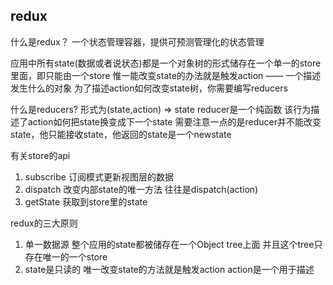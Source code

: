 ## redux
什么是redux？
一个状态管理容器，提供可预测管理化的状态管理

应用中所有state(数据或者说状态)都是一个对象树的形式储存在一个单一的store里面，即只能由一个store
惟一能改变state的办法就是触发action —— 一个描述发生什么的对象
为了描述action如何改变state树，你需要编写reducers

什么是reducers?
形式为(state,action) => state   reducer是一个纯函数 该行为描述了action如何把state换变成下一个state
需要注意一点的是reducer并不能改变state，他只能接收state，他返回的state是一个newstate

有关store的api   
1. subscribe   订阅模式更新视图层的数据
2. dispatch    改变内部state的唯一方法  往往是dispatch(action)
3. getState    获取到store里的state


redux的三大原则
1. 单一数据源 整个应用的state都被储存在一个Object tree上面   并且这个tree只存在唯一的一个store
2. state是只读的  唯一改变state的方法就是触发action action是一个用于描述


